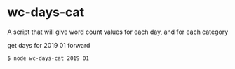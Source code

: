 # wc-days-cat

A script that will give word count values for each day, and for each category

get days for 2019 01 forward
```
$ node wc-days-cat 2019 01
```